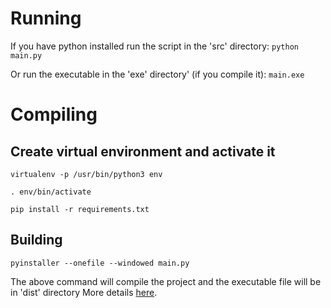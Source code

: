# Running
If you have python installed run the script in the 'src' directory:
    `python main.py`

Or run the executable in the 'exe' directory' (if you compile it):
    `main.exe`

# Compiling
## Create virtual environment and activate it
```
virtualenv -p /usr/bin/python3 env

. env/bin/activate

pip install -r requirements.txt
```

## Building
`pyinstaller --onefile --windowed main.py`

The above command will compile the project and the executable file will be in 'dist' directory
More details [here](https://pythonhosted.org/PyInstaller/).
